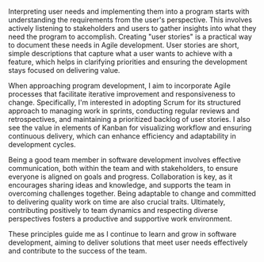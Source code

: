 
Interpreting user needs and implementing them into a program starts with understanding the requirements from the user's perspective. 
This involves actively listening to stakeholders and users to gather insights into what they need the program to accomplish. 
Creating "user stories" is a practical way to document these needs in Agile development. User stories are short,
simple descriptions that capture what a user wants to achieve with a feature,
which helps in clarifying priorities and ensuring the development stays focused on delivering value.

When approaching program development, 
I aim to incorporate Agile processes that facilitate iterative improvement and responsiveness to change. Specifically, I'm interested in adopting Scrum for its structured approach to managing work in sprints, conducting regular reviews and retrospectives, and maintaining a prioritized backlog of user stories. I also see the value in elements of Kanban for visualizing workflow and ensuring continuous delivery, which can enhance efficiency and adaptability in development cycles.

Being a good team member in software development involves effective communication, both within the team and with stakeholders,
to ensure everyone is aligned on goals and progress. 
Collaboration is key, as it encourages sharing ideas and knowledge,
and supports the team in overcoming challenges together. Being adaptable to change and committed to delivering quality work on time are also crucial traits. Ultimately, contributing positively to team dynamics and respecting diverse perspectives fosters a productive and supportive work environment.

These principles guide me as I continue to learn and grow in software development, aiming to deliver solutions that meet user needs effectively and contribute to the success of the team.

